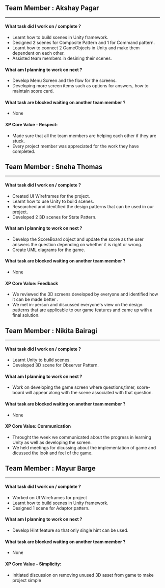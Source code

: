 
## Team Member : Akshay Pagar
---
#### What task did I work on / complete ?
- Learnt how to build scenes in Unity framework.
- Designed 2 scenes for Composite Pattern and 1 for Command pattern.
- Learnt how to connect 2 GameObjects in Unity and make them dependent on each other. 
- Assisted team members in desining their scenes. 

#### What am I planning to work on next ?
- Develop Menu Screen and the flow for the screens. 
- Developing more screen items such as options for answers, how to maintain score card. 

#### What task are blocked waiting on another team member ?
- None

#### XP Core Value - Respect: 
- Made sure that all the team members are helping each other if they are stuck.  
- Every project member was appreciated for the work they have completed.


## Team Member : Sneha Thomas
---
#### What task did I work on / complete ?
- Created UI Wireframes for the project.
- Learnt how to use Unity to build scenes.
- Researched and identified the design patterns that can be used in our project.
- Developed 2 3D scenes for  State Pattern. 

#### What am I planning to work on next ?
- Develop the ScoreBoard object and update the score as the user answers the question depending on whether it is right or wrong.
- Create UML diagrams for the game.

#### What task are blocked waiting on another team member ?
- None

#### XP Core Value: Feedback
- We reviewed the 3D screens developed by everyone and identified  how it can be made better .
- We met in-person and discussed everyone's view on the design patterns that are applicable to our game features and came up with a final solution.

## Team Member : Nikita Bairagi
---
#### What task did I work on / complete ?
- Learnt Unity to build scenes.
- Developed 3D scene for  Observer Pattern.

#### What am I planning to work on next ?
- Work on developing the game screen where questions,timer, score-board will appear along with the scene associated with that question.

#### What task are blocked waiting on another team member ?
- None

#### XP Core Value: Communication
- Throught the week we communicated about the progress in learning Unity as well as developing the screen. 
- We held meetings for dicussing about the implementation of game and dicussed the look and feel of the game.

## Team Member : Mayur Barge
---
#### What task did I work on / complete ?
- Worked on UI Wireframes for project
- Learnt how to build scenes in Unity framework.
- Designed 1 scene for Adaptor pattern.

#### What am I planning to work on next ?
- Develop Hint feature so that only single hint can be used. 

#### What task are blocked waiting on another team member ?
- None

#### XP Core Value - Simplicity: 
- Initiated discussion on removing unused 3D asset from game to make project simple

